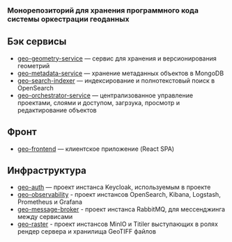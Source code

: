 ### Монорепозиторий для хранения программного кода системы оркестрации геоданных

## Бэк сервисы
- [geo-geometry-service](https://github.com/sorivma/geo-geometry-service) — сервис для хранения и версионирования геометрий
- [geo-metadata-service](https://github.com/sorivma/geo-metadata-service) — хранение метаданных объектов в MongoDB
- [geo-search-indexer](https://github.com/sorivma/geo-search-indexer) — индексирование и полнотекстовый поиск в OpenSearch
- [geo-orchestrator-service](https://github.com/sorivma/geo-orchestrator-service) — централизованное управление проектами, слоями и доступом, загрзука, просмотр и редактирование объектов

## Фронт
- [geo-frontend](https://github.com/sorivma/geo-frontend) — клиентское приложение (React SPA)

## Инфраструктура
- [geo-auth](https://github.com/sorivma/geo-auth) — проект инстанса Keycloak, используемым в проекте
- [geo-observability](https://github.com/sorivma/geo-observability) - проект инстансов OpenSearch, Kibana, Logstash, Prometheus и Grafana
- [geo-message-broker](https://github.com/sorivma/geo-message-broker) - проект инстанса RabbitMQ, для мессенджинга между сервисами
- [geo-raster](https://github.com/sorivma/geo-raster) - проект инстансов MinIO и Titiler выступающих в ролях рендер сервера и хранилища GeoTIFF файлов


 
